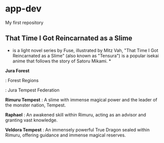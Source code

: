 # app-dev
My first repository
## That Time I Got Reincarnated as a Slime ##
* is a light novel series by Fuse, illustrated by Mitz Vah,  "That Time I Got Reincarnated as a Slime" (also known as "Tensura") is a popular isekai anime that follows the story of Satoru Mikami. *

**Jura Forest** 

: Forest Regions

: Jura Tempest Federation

**Rimuru Tempest**
: A slime with immense magical power and the leader of the monster nation, Tempest.

**Raphael**
: An awakened skill within Rimuru, acting as an advisor and granting vast knowledge.

**Veldora Tempest**
: An immensely powerful True Dragon sealed within Rimuru, offering guidance and immense magical reserves.

